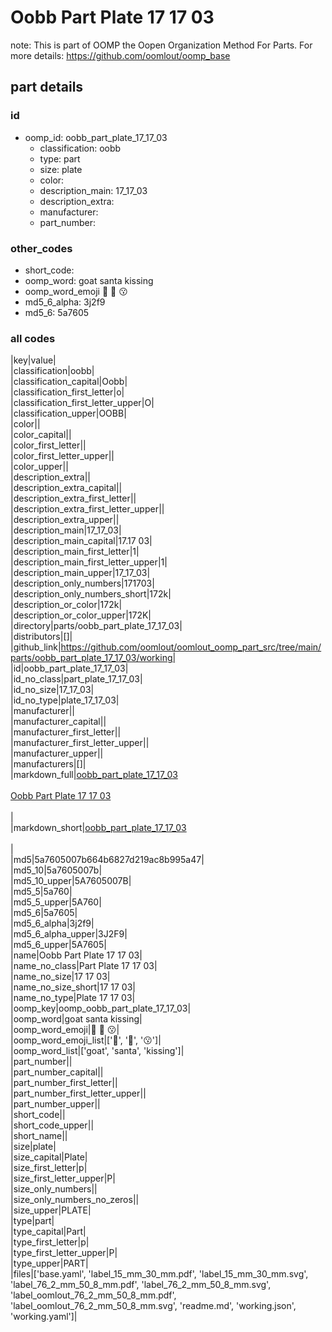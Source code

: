 # Oobb Part Plate 17 17 03  

note: This is part of OOMP the Oopen Organization Method For Parts. For more details: https://github.com/oomlout/oomp_base

##  part details





### id
* oomp_id: oobb_part_plate_17_17_03
  * classification: oobb
  * type: part
  * size: plate
  * color: 
  * description_main: 17_17_03
  * description_extra: 
  * manufacturer: 
  * part_number: 

### other_codes
* short_code: 
* oomp_word: goat santa kissing
* oomp_word_emoji :goat: :santa: :kissing:
* md5_6_alpha: 3j2f9
* md5_6: 5a7605

### all codes 
|key|value|  
|classification|oobb|  
|classification_capital|Oobb|  
|classification_first_letter|o|  
|classification_first_letter_upper|O|  
|classification_upper|OOBB|  
|color||  
|color_capital||  
|color_first_letter||  
|color_first_letter_upper||  
|color_upper||  
|description_extra||  
|description_extra_capital||  
|description_extra_first_letter||  
|description_extra_first_letter_upper||  
|description_extra_upper||  
|description_main|17_17_03|  
|description_main_capital|17.17 03|  
|description_main_first_letter|1|  
|description_main_first_letter_upper|1|  
|description_main_upper|17_17_03|  
|description_only_numbers|171703|  
|description_only_numbers_short|172k|  
|description_or_color|172k|  
|description_or_color_upper|172K|  
|directory|parts/oobb_part_plate_17_17_03|  
|distributors|[]|  
|github_link|https://github.com/oomlout/oomlout_oomp_part_src/tree/main/parts/oobb_part_plate_17_17_03/working|  
|id|oobb_part_plate_17_17_03|  
|id_no_class|part_plate_17_17_03|  
|id_no_size|17_17_03|  
|id_no_type|plate_17_17_03|  
|manufacturer||  
|manufacturer_capital||  
|manufacturer_first_letter||  
|manufacturer_first_letter_upper||  
|manufacturer_upper||  
|manufacturers|[]|  
|markdown_full|[oobb_part_plate_17_17_03](https://github.com/oomlout/oomlout_oomp_part_src/tree/main/parts/oobb_part_plate_17_17_03/working)<br>[](https://github.com/oomlout/oomlout_oomp_part_src/tree/main/parts/oobb_part_plate_17_17_03/working)<br>[Oobb Part Plate 17 17 03](https://github.com/oomlout/oomlout_oomp_part_src/tree/main/parts/oobb_part_plate_17_17_03/working)<br><br>|  
|markdown_short|[oobb_part_plate_17_17_03](https://github.com/oomlout/oomlout_oomp_part_src/tree/main/parts/oobb_part_plate_17_17_03/working)<br><br>|  
|md5|5a7605007b664b6827d219ac8b995a47|  
|md5_10|5a7605007b|  
|md5_10_upper|5A7605007B|  
|md5_5|5a760|  
|md5_5_upper|5A760|  
|md5_6|5a7605|  
|md5_6_alpha|3j2f9|  
|md5_6_alpha_upper|3J2F9|  
|md5_6_upper|5A7605|  
|name|Oobb Part Plate 17 17 03|  
|name_no_class|Part Plate 17 17 03|  
|name_no_size|17 17 03|  
|name_no_size_short|17 17 03|  
|name_no_type|Plate 17 17 03|  
|oomp_key|oomp_oobb_part_plate_17_17_03|  
|oomp_word|goat santa kissing|  
|oomp_word_emoji|:goat: :santa: :kissing:|  
|oomp_word_emoji_list|[':goat:', ':santa:', ':kissing:']|  
|oomp_word_list|['goat', 'santa', 'kissing']|  
|part_number||  
|part_number_capital||  
|part_number_first_letter||  
|part_number_first_letter_upper||  
|part_number_upper||  
|short_code||  
|short_code_upper||  
|short_name||  
|size|plate|  
|size_capital|Plate|  
|size_first_letter|p|  
|size_first_letter_upper|P|  
|size_only_numbers||  
|size_only_numbers_no_zeros||  
|size_upper|PLATE|  
|type|part|  
|type_capital|Part|  
|type_first_letter|p|  
|type_first_letter_upper|P|  
|type_upper|PART|  
|files|['base.yaml', 'label_15_mm_30_mm.pdf', 'label_15_mm_30_mm.svg', 'label_76_2_mm_50_8_mm.pdf', 'label_76_2_mm_50_8_mm.svg', 'label_oomlout_76_2_mm_50_8_mm.pdf', 'label_oomlout_76_2_mm_50_8_mm.svg', 'readme.md', 'working.json', 'working.yaml']|  
